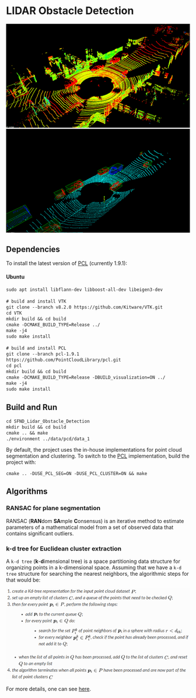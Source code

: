 # LIDAR Obstacle Detection

![Raw data 1 ](../misc/raw_lidar_1.gif)
![Processed data 1](../misc/processed_lidar_1.gif)

## Dependencies

To install the latest version of [PCL](http://pointclouds.org/) (currently 1.9.1):

#### Ubuntu 

```shell script
sudo apt install libflann-dev libboost-all-dev libeigen3-dev 

# build and install VTK
git clone --branch v8.2.0 https://github.com/Kitware/VTK.git
cd VTK
mkdir build && cd build
cmake -DCMAKE_BUILD_TYPE=Release ../
make -j4
sudo make install

# build and install PCL
git clone --branch pcl-1.9.1 https://github.com/PointCloudLibrary/pcl.git
cd pcl
mkdir build && cd build
cmake -DCMAKE_BUILD_TYPE=Release -DBUILD_visualization=ON ../
make -j4
sudo make install
```

## Build and Run

```shell script
cd SFND_Lidar_Obstacle_Detection
mkdir build && cd build
cmake .. && make
./environment ../data/pcd/data_1
```

By default, the project uses the in-house implementations for point cloud
segmentation and clustering. To switch to the [PCL](http://pointclouds.org/)
implementation, build the project with:

```shell script
cmake .. -DUSE_PCL_SEG=ON -DUSE_PCL_CLUSTER=ON && make
```

## Algorithms

### RANSAC for plane segmentation

RANSAC (**RAN**dom **SA**mple **C**onsensus) is an iterative method to estimate parameters of a 
mathematical model from a set of observed data that contains significant outliers.

### k-d tree for Euclidean cluster extraction

A `k-d tree` (**k**-**d**imensional tree) is a space partitioning data structure for organizing
points in a k-dimensional space. Assuming that we have a `k-d tree` structure for searching the 
nearest neighbors, the algorithmic steps for that would be:

![](euclidean_cluster_extraction.png)

For more details, one can see 
[here](https://pcl.readthedocs.io/projects/tutorials/en/latest/cluster_extraction.html#cluster-extraction).
